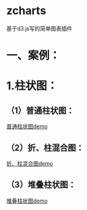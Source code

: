 # zcharts
基于d3.js写的简单图表插件

一、案例：
========
1.柱状图：
========
（1）普通柱状图：
--------
[普通柱状图demo](https://zwl-jasmine95.github.io/zcharts/test/bar/bar.html) <br>

（2）折、柱混合图：
-------
[折、柱混合图demo](https://zwl-jasmine95.github.io/zcharts/test/bar/bar-line.html) <br>

（3）堆叠柱状图：
--------
[堆叠柱状图demo](https://zwl-jasmine95.github.io/zcharts/test/bar/stack-bar.html) <br>

